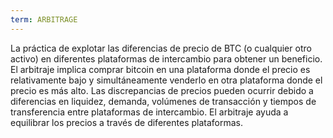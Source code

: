 ```yaml
---
term: ARBITRAGE
---
```


La práctica de explotar las diferencias de precio de BTC (o cualquier otro activo) en diferentes plataformas de intercambio para obtener un beneficio. El arbitraje implica comprar bitcoin en una plataforma donde el precio es relativamente bajo y simultáneamente venderlo en otra plataforma donde el precio es más alto. Las discrepancias de precios pueden ocurrir debido a diferencias en liquidez, demanda, volúmenes de transacción y tiempos de transferencia entre plataformas de intercambio. El arbitraje ayuda a equilibrar los precios a través de diferentes plataformas.